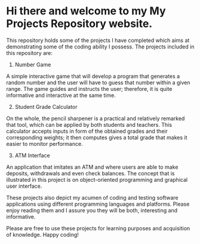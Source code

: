 # Hi there and welcome to my My Projects Repository website.

This repository holds some of the projects I have completed which aims at demonstrating some of the coding ability I possess. The projects included in this repository are:

1. Number Game

A simple interactive game that will develop a program that generates a random number and the user will have to guess that number within a given range. The game guides and instructs the user; therefore, it is quite informative and interactive at the same time.

2. Student Grade Calculator

On the whole, the pencil sharpener is a practical and relatively remarked that tool, which can be applied by both students and teachers. This calculator accepts inputs in form of the obtained grades and their corresponding weights; it then computes gives a total grade that makes it easier to monitor performance.

3. ATM Interface

An application that imitates an ATM and where users are able to make deposits, withdrawals and even check balances. The concept that is illustrated in this project is on object-oriented programming and graphical user interface.

These projects also depict my acumen of coding and testing software applications using different programming languages and platforms. Please enjoy reading them and I assure you they will be both, interesting and informative.

Please are free to use these projects for learning purposes and acquisition of knowledge. Happy coding!